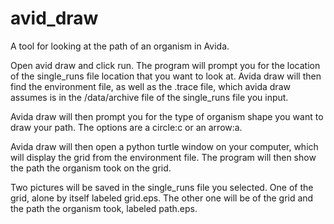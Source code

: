 # avid_draw
A tool for looking at the path of an organism in Avida.

Open avid draw and click run.  The program will prompt you for the location of the single_runs file location that you want to look at.  Avida draw will then find the environment file, as well as the .trace file, which avida draw assumes is in the /data/archive file of the single_runs file you input.

Avida draw will then prompt you for the type of organism shape you want to draw your path.  The options are a circle:c or an arrow:a.

Avida draw will then open a python turtle window on your computer, which will display the grid from the environment file.  The program will then show the path the organism took on the grid.

Two pictures will be saved in the single_runs file you selected.  One of the grid, alone by itself labeled grid.eps.  The other one will be of the grid and the path the organism took, labeled path.eps. 
